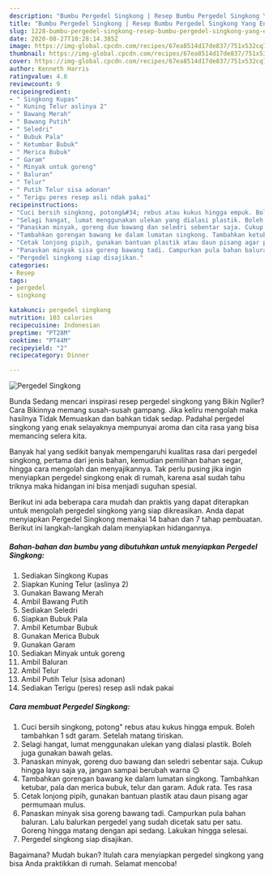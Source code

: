 ```yaml
---
description: "Bumbu Pergedel Singkong | Resep Bumbu Pergedel Singkong Yang Enak dan Simpel"
title: "Bumbu Pergedel Singkong | Resep Bumbu Pergedel Singkong Yang Enak dan Simpel"
slug: 1228-bumbu-pergedel-singkong-resep-bumbu-pergedel-singkong-yang-enak-dan-simpel
date: 2020-08-27T10:28:14.385Z
image: https://img-global.cpcdn.com/recipes/67ea8514d17de837/751x532cq70/pergedel-singkong-foto-resep-utama.jpg
thumbnail: https://img-global.cpcdn.com/recipes/67ea8514d17de837/751x532cq70/pergedel-singkong-foto-resep-utama.jpg
cover: https://img-global.cpcdn.com/recipes/67ea8514d17de837/751x532cq70/pergedel-singkong-foto-resep-utama.jpg
author: Kenneth Harris
ratingvalue: 4.6
reviewcount: 9
recipeingredient:
- " Singkong Kupas"
- " Kuning Telur aslinya 2"
- " Bawang Merah"
- " Bawang Putih"
- " Seledri"
- " Bubuk Pala"
- " Ketumbar Bubuk"
- " Merica Bubuk"
- " Garam"
- " Minyak untuk goreng"
- " Baluran"
- " Telur"
- " Putih Telur sisa adonan"
- " Terigu peres resep asli ndak pakai"
recipeinstructions:
- "Cuci bersih singkong, potong&#34; rebus atau kukus hingga empuk. Boleh tambahkan 1 sdt garam. Setelah matang tiriskan."
- "Selagi hangat, lumat menggunakan ulekan yang dialasi plastik. Boleh juga gunakan bawah gelas."
- "Panaskan minyak, goreng duo bawang dan seledri sebentar saja. Cukup hingga layu saja ya, jangan sampai berubah warna 😉"
- "Tambahkan gorengan bawang ke dalam lumatan singkong. Tambahkan ketubar, pala dan merica bubuk, telur dan garam. Aduk rata. Tes rasa"
- "Cetak lonjong pipih, gunakan bantuan plastik atau daun pisang agar permumaan mulus."
- "Panaskan minyak sisa goreng bawang tadi. Campurkan pula bahan baluran. Lalu balurkan pergedel yang sudah dicetak satu per satu. Goreng hingga matang dengan api sedang. Lakukan hingga selesai."
- "Pergedel singkong siap disajikan."
categories:
- Resep
tags:
- pergedel
- singkong

katakunci: pergedel singkong 
nutrition: 103 calories
recipecuisine: Indonesian
preptime: "PT28M"
cooktime: "PT44M"
recipeyield: "2"
recipecategory: Dinner

---
```



![Pergedel Singkong](https://img-global.cpcdn.com/recipes/67ea8514d17de837/751x532cq70/pergedel-singkong-foto-resep-utama.jpg)

Bunda Sedang mencari inspirasi resep pergedel singkong yang Bikin Ngiler? Cara Bikinnya memang susah-susah gampang. Jika keliru mengolah maka hasilnya Tidak Memuaskan dan bahkan tidak sedap. Padahal pergedel singkong yang enak selayaknya mempunyai aroma dan cita rasa yang bisa memancing selera kita.

Banyak hal yang sedikit banyak mempengaruhi kualitas rasa dari pergedel singkong, pertama dari jenis bahan, kemudian pemilihan bahan segar, hingga cara mengolah dan menyajikannya. Tak perlu pusing jika ingin menyiapkan pergedel singkong enak di rumah, karena asal sudah tahu triknya maka hidangan ini bisa menjadi suguhan spesial.




Berikut ini ada beberapa cara mudah dan praktis yang dapat diterapkan untuk mengolah pergedel singkong yang siap dikreasikan. Anda dapat menyiapkan Pergedel Singkong memakai 14 bahan dan 7 tahap pembuatan. Berikut ini langkah-langkah dalam menyiapkan hidangannya.

<!--inarticleads1-->

##### Bahan-bahan dan bumbu yang dibutuhkan untuk menyiapkan Pergedel Singkong:

1. Sediakan  Singkong Kupas
1. Siapkan  Kuning Telur (aslinya 2)
1. Gunakan  Bawang Merah
1. Ambil  Bawang Putih
1. Sediakan  Seledri
1. Siapkan  Bubuk Pala
1. Ambil  Ketumbar Bubuk
1. Gunakan  Merica Bubuk
1. Gunakan  Garam
1. Sediakan  Minyak untuk goreng
1. Ambil  Baluran
1. Ambil  Telur
1. Ambil  Putih Telur (sisa adonan)
1. Sediakan  Terigu (peres) resep asli ndak pakai




<!--inarticleads2-->

##### Cara membuat Pergedel Singkong:

1. Cuci bersih singkong, potong&#34; rebus atau kukus hingga empuk. Boleh tambahkan 1 sdt garam. Setelah matang tiriskan.
1. Selagi hangat, lumat menggunakan ulekan yang dialasi plastik. Boleh juga gunakan bawah gelas.
1. Panaskan minyak, goreng duo bawang dan seledri sebentar saja. Cukup hingga layu saja ya, jangan sampai berubah warna 😉
1. Tambahkan gorengan bawang ke dalam lumatan singkong. Tambahkan ketubar, pala dan merica bubuk, telur dan garam. Aduk rata. Tes rasa
1. Cetak lonjong pipih, gunakan bantuan plastik atau daun pisang agar permumaan mulus.
1. Panaskan minyak sisa goreng bawang tadi. Campurkan pula bahan baluran. Lalu balurkan pergedel yang sudah dicetak satu per satu. Goreng hingga matang dengan api sedang. Lakukan hingga selesai.
1. Pergedel singkong siap disajikan.




Bagaimana? Mudah bukan? Itulah cara menyiapkan pergedel singkong yang bisa Anda praktikkan di rumah. Selamat mencoba!
